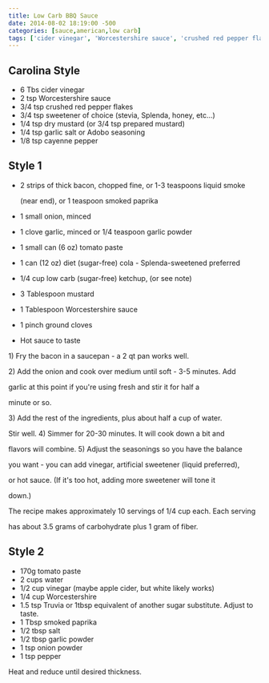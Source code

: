 ```yaml
---
title: Low Carb BBQ Sauce
date: 2014-08-02 18:19:00 -500
categories: [sauce,american,low carb]
tags: ['cider vinegar', 'Worcestershire sauce', 'crushed red pepper flakes', 'sweetener', 'dry mustard', 'garlic salt or Adobo seasoning', 'cayenne pepper', 'thick bacon', 'liquid smoke', 'smoked paprika', 'onion', 'garlic', 'garlic powder', 'tomato paste', 'diet (sugar-free) cola', 'low carb (sugar-free) ketchup', 'mustard', 'ground cloves', 'Hot sauce', 'water', 'vinegar', 'sugar substitute', 'smoked paprika', 'salt', 'garlic powder', 'onion powder', 'pepper', 'Fry', 'Cook', 'Simmer', 'Heat', 'Reduce']
---
```



## Carolina Style

-   6 Tbs cider vinegar
-   2 tsp Worcestershire sauce
-   3/4 tsp crushed red pepper flakes
-   3/4 tsp sweetener of choice (stevia, Splenda, honey, etc\...)
-   1/4 tsp dry mustard (or 3/4 tsp prepared mustard)
-   1/4 tsp garlic salt or Adobo seasoning
-   1/8 tsp cayenne pepper


## Style 1

-   2 strips of thick bacon, chopped fine, or 1-3 teaspoons liquid smoke

    (near end), or 1 teaspoon smoked paprika

-   1 small onion, minced

-   1 clove garlic, minced or 1/4 teaspoon garlic powder

-   1 small can (6 oz) tomato paste

-   1 can (12 oz) diet (sugar-free) cola - Splenda-sweetened preferred

-   1/4 cup low carb (sugar-free) ketchup, (or see note)

-   3 Tablespoon mustard

-   1 Tablespoon Worcestershire sauce

-   1 pinch ground cloves

-   Hot sauce to taste



1\) Fry the bacon in a saucepan - a 2 qt pan works well.



2\) Add the onion and cook over medium until soft - 3-5 minutes. Add

garlic at this point if you\'re using fresh and stir it for half a

minute or so.



3\) Add the rest of the ingredients, plus about half a cup of water.

Stir well. 4) Simmer for 20-30 minutes. It will cook down a bit and

flavors will combine. 5) Adjust the seasonings so you have the balance

you want - you can add vinegar, artificial sweetener (liquid preferred),

or hot sauce. (If it\'s too hot, adding more sweetener will tone it

down.)



The recipe makes approximately 10 servings of 1/4 cup each. Each serving

has about 3.5 grams of carbohydrate plus 1 gram of fiber.


## Style 2

-   170g tomato paste
-   2 cups water
-   1/2 cup vinegar (maybe apple cider, but white likely works)
-   1/4 cup Worcestershire
-   1.5 tsp Truvia or 1tbsp equivalent of another sugar substitute. Adjust to taste.
-   1 Tbsp smoked paprika
-   1/2 tbsp salt
-   1/2 tbsp garlic powder
-   1 tsp onion powder
-   1 tsp pepper

Heat and reduce until desired thickness.


